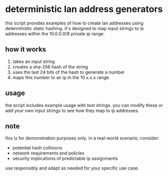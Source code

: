 # deterministic lan address generators

this script provides examples of how to create lan addresses using deterministic static hashing. it's designed to map input strings to ip addresses within the 10.0.0.0/8 private ip range.

## how it works

1. takes an input string
2. creates a sha-256 hash of the string
3. uses the last 24 bits of the hash to generate a number
4. maps this number to an ip in the 10.x.x.x range

## usage

the script includes example usage with test strings. you can modify these or add your own input strings to see how they map to ip addresses.

## note

this is for demonstration purposes only. in a real-world scenario, consider:

- potential hash collisions
- network requirements and policies
- security implications of predictable ip assignments

use responsibly and adapt as needed for your specific use case.
